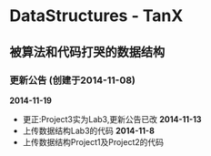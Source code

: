 DataStructures  -  TanX
=======================
被算法和代码打哭的数据结构
--------------------------
### 更新公告 (创建于2014-11-08)
  <b>2014-11-19</b><br />
  * 更正:Project3实为Lab3,更新公告已改
  <b>2014-11-13</b><br />
  * 上传数据结构Lab3的代码
  <b>2014-11-8</b><br />
  * 上传数据结构Project1及Project2的代码
